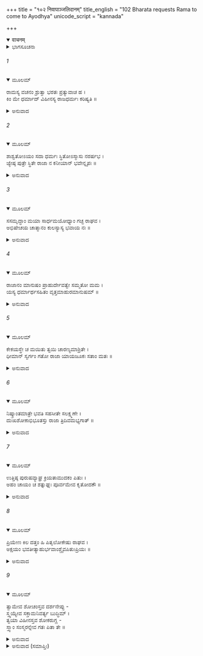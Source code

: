 +++
title = "१०२ निवापाञ्जलिदानम्"
title_english = "102 Bharata requests Rama to come to Ayodhya"
unicode_script = "kannada"

+++
<details open><summary>वाचनम्</summary>

<div class="audioEmbed"  caption="श्रीराम-हरिसीताराममूर्ति-घनपाठिभ्यां वचनम्" src="https://archive.org/download/Ramayana-recitation-Sriram-harisItArAmamUrti-Ghanapaati-v2/Kanda_2/Kanda_2_AYK-102-Nivapanjanali_Daanam.mp3"></div>
</details>



<details><summary>ಭಾಗಸೂಚನಾ</summary>

ಭರತನು ಪುನಃ ಶ್ರೀರಾಮನಲ್ಲಿ ರಾಜ್ಯವನ್ನು ಸ್ವೀಕರಿಸುವಂತೆ ಒತ್ತಾಯಿಸಿ, ತಂದೆಯ ಮರಣವಾರ್ತೆಯನ್ನು ಅವನಿಗೆ ತಿಳಿಸಿದುದು
</details>

###### 1


<details open><summary>ಮೂಲಮ್</summary>

ರಾಮಸ್ಯ ವಚನಂ ಶ್ರುತ್ವಾ ಭರತಃ ಪ್ರತ್ಯುವಾಚ ಹ ।  
ಕಿಂ ಮೇ ಧರ್ಮಾದ್ ವಿಹೀನಸ್ಯ ರಾಜಧರ್ಮಃ ಕರಿಷ್ಯತಿ ॥
</details>

<details><summary>ಅನುವಾದ</summary>

ಶ್ರೀರಾಮಚಂದ್ರನ ಮಾತನ್ನು ಕೇಳಿ ಭರತನು ಹೀಗೆ ಉತ್ತರಿಸಿದನು. ಅಣ್ಣಾ! ನಾನು ರಾಜ್ಯದ ಅಧಿಕಾರಿಯಲ್ಲದ ಕಾರಣ ಆ ರಾಜಧರ್ಮದ ಅಧಿಕಾರದಿಂದ ರಹಿತನಾಗಿದ್ದೇನೆ; ಆದ್ದರಿಂದ ನನಗೆ ಈ ರಾಜಧರ್ಮವು ಏನು ಉಪಯೋಗವಾದೀತು.॥1॥
</details>

###### 2


<details open><summary>ಮೂಲಮ್</summary>

ಶಾಶ್ವತೋಽಯಂ ಸದಾ ಧರ್ಮಃ ಸ್ಥಿತೋಽಸ್ಮಾಸು ನರರ್ಷಭ ।  
ಜ್ಯೇಷ್ಠ ಪುತ್ರೇ ಸ್ಥಿತೇ ರಾಜಾ ನ ಕನೀಯಾನ್ ಭವೇನ್ನೃಪಃ ॥
</details>

<details><summary>ಅನುವಾದ</summary>

ನರಶ್ರೇಷ್ಠನೇ! ನಮ್ಮಲ್ಲಿ ಹಿರಿಯ ಪುತ್ರನು ಇರುವಾಗ ಕಿರಿಯ ಪುತ್ರನು ರಾಜನಾಗಲಾರನು, ಇದು ಹಿಂದಿನಿಂದಲೂ ನಡೆದು ಬಂದಿರುವ ಶಾಶ್ವತ ಧರ್ಮವಾಗಿದೆ.॥2॥
</details>

###### 3


<details open><summary>ಮೂಲಮ್</summary>

ಸಸಮೃದ್ಧಾಂ ಮಯಾ ಸಾರ್ಧಮಯೋಧ್ಯಾಂ ಗಚ್ಛ ರಾಘವ ।  
ಅಭಿಷೇಚಯ ಚಾತ್ಮಾನಂ ಕುಲಸ್ಯಾಸ್ಯ ಭವಾಯ ನಃ ॥
</details>

<details><summary>ಅನುವಾದ</summary>

ಆದ್ದರಿಂದ ರಘುನಂದನ! ನೀನು ನನ್ನೊಂದಿಗೆ ಸಮೃದ್ಧಶಾಲೀ ಅಯೋಧ್ಯೆಗೆ ನಡೆ ಮತ್ತು ನಮ್ಮ ಕುಲದ ಅಭ್ಯುದಯಕ್ಕಾಗಿ ನೀನು ರಾಜನಾಗಿ ಪಟ್ಟಾಭಿಷಿಕ್ತನಾಗು.॥3॥
</details>

###### 4


<details open><summary>ಮೂಲಮ್</summary>

ರಾಜಾನಂ ಮಾನುಷಂ ಪ್ರಾಹುರ್ದೇವತ್ವೇ ಸಮ್ಮತೋ ಮಮ ।  
ಯಸ್ಯ ಧರ್ಮಾರ್ಥಸಹಿತಂ ವೃತ್ತಮಾಹುರಮಾನುಷಮ್ ॥
</details>

<details><summary>ಅನುವಾದ</summary>

ಎಲ್ಲ ಜನರು ರಾಜನನ್ನು ಮನುಷ್ಯನೆಂದು ಹೇಳಿದರೂ ನನ್ನ ಅಭಿಪ್ರಾಯದಲ್ಲಿ ಅವನು ದೇವತ್ವದಲ್ಲಿ ಪ್ರತಿಷ್ಠಿತನಾಗಿರುತ್ತಾನೆ; ಏಕೆಂದರೆ ಅವನ ಧರ್ಮ ಮತ್ತು ಅರ್ಥಯುಕ್ತ ಆಚಾರವನ್ನು ಸಾಧಾರಣ ಮನುಷ್ಯನಿಗೆ ಅಸಂಭವವಾಗಿದೆ.॥4॥
</details>

###### 5


<details open><summary>ಮೂಲಮ್</summary>

ಕೇಕಯಸ್ಥೇ ಚ ಮಯಿತು ತ್ವಯಿ ಚಾರಣ್ಯಮಾಶ್ರಿತೇ ।  
ಧೀಮಾನ್ ಸ್ವರ್ಗಂ ಗತೋ ರಾಜಾ ಯಾಯಜೂಕಃ ಸತಾಂ ಮತಃ ॥
</details>

<details><summary>ಅನುವಾದ</summary>

ನಾನು ಕೇಕಯ ದೇಶದಲ್ಲಿದ್ದೆ ಮತ್ತು ನೀನು ವನಕ್ಕೆ ಹೋಗಿದ್ದೆ, ಆಗ ಅಶ್ವಮೇಧ ಮೊದಲಾದ ಯಜ್ಞಗಳ ಕರ್ತಾ ಹಾಗೂ ಸತ್ಪುರುಷರಿಂದ ಸಮ್ಮಾನಿತ ಬುದ್ಧಿವಂತ ದಶರಥ ಮಹಾರಾಜರು ಸ್ವರ್ಗಲೋಕಕ್ಕೆ ಹೊರಟಹೋದರು.॥5॥
</details>

###### 6


<details open><summary>ಮೂಲಮ್</summary>

ನಿಷ್ಕ್ರಾಂತಮಾತ್ರೇ ಭವತಿ ಸಹಸೀತೇ ಸಲಕ್ಷ್ಮಣೇ ।  
ದುಃಖಶೋಕಾಭಿಭೂತಸ್ತು ರಾಜಾ ತ್ರಿದಿವಮಭ್ಯಗಾತ್ ॥
</details>

<details><summary>ಅನುವಾದ</summary>

ಸೀತೆ ಮತ್ತು ಲಕ್ಷ್ಮಣನೊಂದಿಗೆ ನೀನು ರಾಜ್ಯದಿಂದ ಹೊರಡುತ್ತಲೇ, ದುಃಖ-ಶೋಕದಿಂದ ಪೀಡಿತರಾದ ಮಹಾರಾಜರು ಸ್ವರ್ಗಲೋಕಕ್ಕೆ ತೆರಳಿದರು.॥6॥
</details>

###### 7


<details open><summary>ಮೂಲಮ್</summary>

ಉತ್ತಿಷ್ಠ ಪುರುಷವ್ಯಾಘ್ರ ಕ್ರಿಯತಾಮುದಕಂ ಪಿತುಃ ।  
ಅಹಂ ಚಾಯಂ ಚ ಶತ್ನುಘ್ನಃ ಪೂರ್ವಮೇವ ಕೃತೋದಕೌ ॥
</details>

<details><summary>ಅನುವಾದ</summary>

ಪುರುಷಸಿಂಹನೇ! ಏಳು, ತಂದೆಗೆ ಜಲಾಂಜಲಿಯನ್ನು ಕೊಡು. ನಾನು ಮತ್ತು ಈ ಶತ್ರುಘ್ನ ಇಬ್ಬರೂ ಮೊದಲೇ ಅವರಿಗೆ ಜಲಾಂಜಲಿಯನ್ನು ಕೊಟ್ಟುಬಿಟ್ಟಿದ್ದೇವೆ.॥7॥
</details>

###### 8


<details open><summary>ಮೂಲಮ್</summary>

ಪ್ರಿಯೇಣ ಕಿಲ ದತ್ತಂ ಹಿ ಪಿತೃಲೋಕೇಷು ರಾಘವ ।  
ಅಕ್ಷಯಂ ಭವತೀತ್ಯಾಹುರ್ಭವಾಂಶ್ಚೈವಪಿತುಃಪ್ರಿಯಃ ॥
</details>

<details><summary>ಅನುವಾದ</summary>

ರಘುನಂದನ! ಪ್ರಿಯಪುತ್ರನು ಕೊಟ್ಟಿರುವ ಜಲಾದಿಗಳು ಪಿತೃಲೋಕದಲ್ಲಿ ಅಕ್ಷಯವಾಗುತ್ತದೆ ಎಂದು ಹೇಳುತ್ತಾರೆ. ನೀನು ತಂದೆಯವರ ಪರಮಪ್ರಿಯ ಪುತ್ರನಾಗಿರುವೆ.॥8॥
</details>

###### 9


<details open><summary>ಮೂಲಮ್</summary>

ತ್ವಾಮೇವ ಶೋಚಂಸ್ತವ ದರ್ಶನೇಪ್ಸು -  
ಸ್ತ್ವಯ್ಯೇವ ಸಕ್ತಾಮನಿವರ್ತ್ಯ ಬುದ್ಧಿಮ್ ।  
ತ್ವಯಾ ವಿಹೀನಸ್ತವ ಶೋಕರುಗ್ಣ -  
ಸ್ತ್ವಾಂ ಸಂಸ್ಮರನ್ನೇವ ಗತಃ ಪಿತಾ ತೇ ॥
</details>

<details><summary>ಅನುವಾದ</summary>

ನಮ್ಮ ತಂದೆಯವರು ನಿನ್ನಿಂದ ಅಗಲುತ್ತಲೇ ಶೋಕದಿಂದ ರುಗ್ಣರಾದರು ಮತ್ತು ನಿನ್ನ ಶೋಕದಲ್ಲೇ ಮಗ್ನರಾದರು. ನಿನ್ನನ್ನೇ ನೋಡುವ ಇಚ್ಛೆಯಿಂದ, ನಿನ್ನಲ್ಲೇ ನೆಟ್ಟಿರುವ ಬುದ್ಧಿಯನ್ನು ತೊಡೆಯಲಾರದೆ, ನಿನ್ನನ್ನೇ ಸ್ಮರಿಸುತ್ತಾ ಸ್ವರ್ಗಸ್ಥರಾದರು.॥9॥
</details>

<details><summary>ಅನುವಾದ (ಸಮಾಪ್ತಿಃ)</summary>

ಶ್ರೀವಾಲ್ಮೀಕಿ ವಿರಚಿತ ಆರ್ಷರಾಮಾಯಣ ಆದಿಕಾವ್ಯದ ಅಯೋಧ್ಯಾಕಾಂಡದಲ್ಲಿ ನೂರ ಎರಡನೆಯ ಸರ್ಗ ಪೂರ್ಣವಾಯಿತು.॥102॥
</details>
